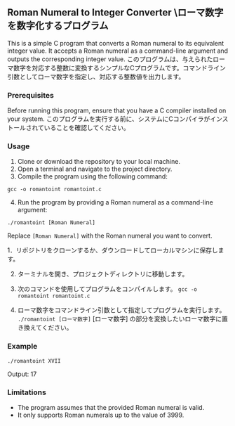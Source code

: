 ## Roman Numeral to Integer Converter \\ローマ数字を数字化するプログラム

This is a simple C program that converts a Roman numeral to its equivalent integer value. It accepts a Roman numeral as a command-line argument and outputs the corresponding integer value.
このプログラムは、与えられたローマ数字を対応する整数に変換するシンプルなCプログラムです。コマンドライン引数としてローマ数字を指定し、対応する整数値を出力します。

### Prerequisites

Before running this program, ensure that you have a C compiler installed on your system.
このプログラムを実行する前に、システムにCコンパイラがインストールされていることを確認してください。

### Usage

1. Clone or download the repository to your local machine.
2. Open a terminal and navigate to the project directory.
3. Compile the program using the following command:

`gcc -o romantoint romantoint.c`


4. Run the program by providing a Roman numeral as a command-line argument:

`./romantoint [Roman Numeral]`

Replace `[Roman Numeral]` with the Roman numeral you want to convert.

1．リポジトリをクローンするか、ダウンロードしてローカルマシンに保存します。

2. ターミナルを開き、プロジェクトディレクトリに移動します。

3. 次のコマンドを使用してプログラムをコンパイルします。
`gcc -o romantoint romantoint.c`
4. ローマ数字をコマンドライン引数として指定してプログラムを実行します。
`./romantoint [ローマ数字]`
[ローマ数字] の部分を変換したいローマ数字に置き換えてください。

### Example

`./romantoint XVII`

Output:
17


### Limitations

- The program assumes that the provided Roman numeral is valid.
- It only supports Roman numerals up to the value of 3999.
